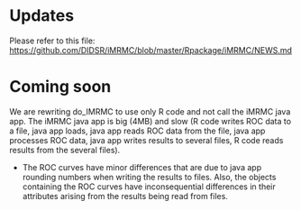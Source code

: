 # Updates

Please refer to this file: https://github.com/DIDSR/iMRMC/blob/master/Rpackage/iMRMC/NEWS.md

# Coming soon

We are rewriting do_IMRMC to use only R code and not call the iMRMC java app. The iMRMC java app is big (4MB) and slow (R code writes ROC data to a file, java app loads, java app reads ROC data from the file, java app processes ROC data, java app writes results to several files, R code reads results from the several files). 
* The ROC curves have minor differences that are due to java app rounding numbers when writing the results to files. Also, the objects containing the ROC curves have inconsequential differences in their attributes arising from the results being read from files.
